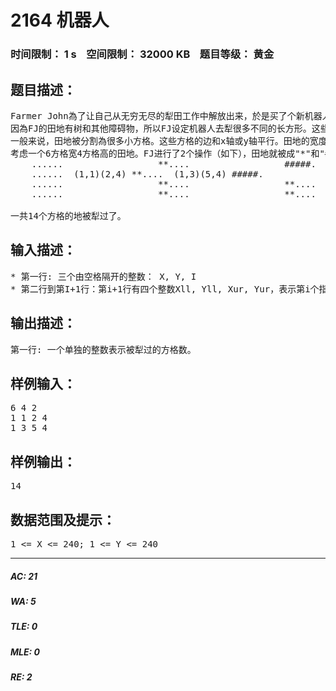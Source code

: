 # 2164 机器人   
### 时间限制： 1 s&nbsp;&nbsp;&nbsp;&nbsp;空间限制： 32000 KB&nbsp;&nbsp;&nbsp;&nbsp;题目等级： 黄金  
## 题目描述：  

<pre>
Farmer John為了让自己从无穷无尽的犁田工作中解放出来，於是买了个新机器人帮助他犁田。这个机器人可以完成犁田的任务，可惜有一个小小的缺点：这个犁田机器人一次只能犁一个边的长度是整数的长方形的田地。
因為FJ的田地有树和其他障碍物，所以FJ设定机器人去犁很多不同的长方形。这些长方形允许重叠。他给机器人下了P个指令，每个指令包含一个要犁长方形的地。这片田地由长方形的左下角和右上角坐标决定。他很好奇最后到底有多少个方格的地被犁过了。
一般来说，田地被分割為很多小方格。这些方格的边和x轴或y轴平行。田地的宽度為X个方格，高度為Y个方格 . FJ执行了I (1 <= I <= 200)个指令，每个指令包含4个整数：Xll, Yll, Xur, Yur (1 <= Xll <=Xur; Xll <= Xur <=X; 1 <= Yll <= Yur; Yll <= Yur <= Y), 分别是要犁的长方形的左下角坐标和右上角坐标。机器人会犁所有的横坐标在Xll..Xur并且纵坐标Yll..Yur范围内的所有方格的地。可能这个长方形会比你想像的多一行一列（就是说从第Xll列到第Xur列一共有Xur - Xll + 1列而不是Xur - Xll列）。
考虑一个6方格宽4方格高的田地。FJ进行了2个操作（如下），田地就被成"*"和"#"了。虽然一般被犁过的地看起来都是一样的。但是标成"#"可以更清晰地看出最近一次被犁的长方形。
    ......                  **....                  #####.
    ......  (1,1)(2,4) **....  (1,3)(5,4) #####.
    ......                  **....                  **....
    ......                  **....                  **....
  
一共14个方格的地被犁过了。
</pre>
  
  
## 输入描述：  

<pre>
* 第一行: 三个由空格隔开的整数： X, Y, I
* 第二行到第I+1行：第i+1行有四个整数Xll, Yll, Xur, Yur，表示第i个指令。
</pre>
  
  
## 输出描述：  

<pre>
第一行: 一个单独的整数表示被犁过的方格数。
</pre>
  
  
## 样例输入：  

<pre>
6 4 2  
1 1 2 4  
1 3 5 4
</pre>
  
  
## 样例输出：  

<pre>
14
</pre>
  
  
## 数据范围及提示：  

<pre>
1 <= X <= 240; 1 <= Y <= 240
</pre>
  
  
***  

##### AC: 21  
##### WA: 5  
##### TLE: 0  
##### MLE: 0  
##### RE: 2  
